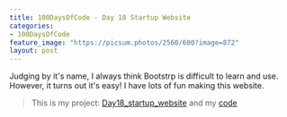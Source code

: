 ```yaml
---
title: 100DaysOfCode - Day 18 Startup Website
categories:
- 100DaysOfCode
feature_image: "https://picsum.photos/2560/600?image=872"
layout: post
---
```


Judging by it's name, I always think Bootstrp is difficult to learn and use. However, it turns out it's easy! I have lots of fun making this website.

> This is my project: [Day18_startup_website](https://portfolio.tsainei.com/100DaysOfCode/Day18_startup_website/) and my [code](https://github.com/tsainei/portfolio/tree/main/100DaysOfCode/Day18_startup_website)